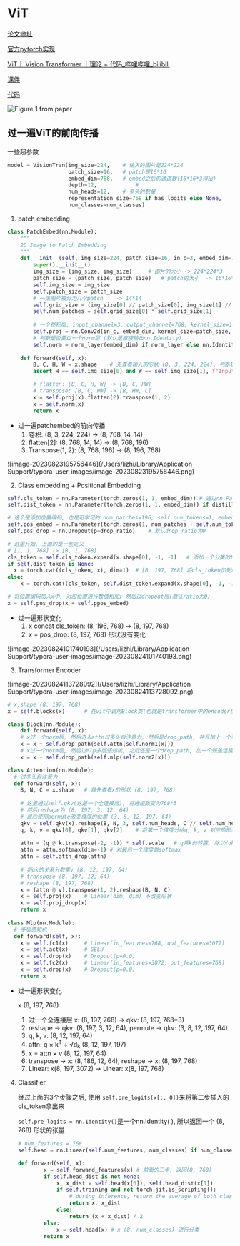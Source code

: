 # ViT

[论文地址](arxiv.org/pdf/2010.11929.pdf)

[官方pytorch实现](https://github.com/pytorch/vision/blob/main/torchvision/models/vision_transformer.py)

[ViT｜ Vision Transformer ｜理论 + 代码_哔哩哔哩_bilibili](https://www.bilibili.com/video/BV1xm4y1b7Pw/?spm_id_from=333.788&vd_source=78a547131858b1310aa0cefdfdab4b71)

[课件](https://65d8gk.axshare.com)

[代码](https://github.com/Enzo-MiMan/cv_related_collections/tree/main/classification/vision_transformer/vit_model.py)

![Figure 1 from paper](https://gitcode.net/mirrors/google-research/vision_transformer/-/raw/master/vit_figure.png)

## 过一遍ViT的前向传播

一些超参数

```python
model = VisionTran(img_size=224,	# 输入的图片是224*224
                   patch_size=16,	# patch是16*16
                   embed_dim=768,	# embed之后的通道数(16*16*3得出)
                   depth=12,			# 
                   num_heads=12, 	# 多头的数量
                   representation_size=768 if has_logits else None,
                   num_classes=num_classes)
```

1. patch embedding

```python
class PatchEmbed(nn.Module):
    """
    2D Image to Patch Embedding
    """
    def __init__(self, img_size=224, patch_size=16, in_c=3, embed_dim=768, norm_layer=None):
        super().__init__()
        img_size = (img_size, img_size)		# 图片的大小 -> 224*224*3
        patch_size = (patch_size, patch_size)	# patch的大小	-> 16*16*3
        self.img_size = img_size
        self.patch_size = patch_size
        # 一张图片被分为几个patch	-> 14*14
        self.grid_size = (img_size[0] // patch_size[0], img_size[1] // patch_size[1])	
        self.num_patches = self.grid_size[0] * self.grid_size[1]
        
        # 一个卷积层: input_channel=3, output_channel=768, kernel_size=16*16, stride=16
        self.proj = nn.Conv2d(in_c, embed_dim, kernel_size=patch_size, stride=patch_size)
        # 判断是否要过一个norm层 (默认是直接输出nn.Identity)
        self.norm = norm_layer(embed_dim) if norm_layer else nn.Identity()
        
	def forward(self, x):
        B, C, H, W = x.shape	# 先查看输入的形状 (8, 3, 224, 224), 判断输入的H*W是否匹配img_size[0]*img_size[1]
        assert H == self.img_size[0] and W == self.img_size[1], f"Input image size ({H}*{W}) doesn't match model ({self.img_size[0]}*{self.img_size[1]})."

        # flatten: [B, C, H, W] -> [B, C, HW]
        # transpose: [B, C, HW] -> [B, HW, C]	
        x = self.proj(x).flatten(2).transpose(1, 2)
        x = self.norm(x)
        return x
```

* 过一遍patchembed的前向传播
  1. 卷积: (8, 3, 224, 224) &rarr; (8, 768, 14, 14)						
  2. flatten[2]: (8, 768, 14, 14) &rarr; (8, 768, 196)
  3. Transpose(1, 2): (8, 768, 196) &rarr; (8, 196, 768) 

![image-20230823195756446](/Users/lizhi/Library/Application Support/typora-user-images/image-20230823195756446.png)

2. Class embedding + Positional Embedding

```python
self.cls_token = nn.Parameter(torch.zeros(1, 1, embed_dim))	# 通过nn.Parameter, 将clas_token作为一个可学习的参数	初始化: (1, 1, 768)
self.dist_token = nn.Parameter(torch.zeros(1, 1, embed_dim)) if distilled else None	# 这个distilled默认是None, 所以dist_token默认也是None

# 这个是添加位置编码, 也是可学习的 num_patches=196, self.num_tokens=1, embed_dim=768
self.pos_embed = nn.Parameter(torch.zeros(1, num_patches + self.num_tokens, embed_dim))
self.pos_drop = nn.Dropout(p=drop_ratio)	# 默认drop_ratio为0

# 这里开始, 上面的是一些定义
# [1, 1, 768] -> [B, 1, 768]
cls_token = self.cls_token.expand(x.shape[0], -1, -1)	# 添加一个分类的token, 后面也只输出这一个来进行分类, 通过expand将第一个维度转换为batch_size 
if self.dist_token is None:
  x = torch.cat((cls_token, x), dim=1)  # [B, 197, 768]	将cls_token加到x上, 在第二个维度, 也就是patch的数量 (cls_token排在第一个)
else:
	x = torch.cat((cls_token, self.dist_token.expand(x.shape[0], -1, -1), x), dim=1)

# 将位置编码加入x中, 对应位置进行数值相加; 然后过dropout层(默认ratio为0)  
x = self.pos_drop(x + self.ppos_embed)	
```

* 过一遍形状变化
  1. x concat cls_token: (8, 196, 768) &rarr; (8, 197, 768)
  2. x + pos_drop: (8, 197, 768) 形状没有变化

![image-20230824101740193](/Users/lizhi/Library/Application Support/typora-user-images/image-20230824101740193.png)

3. Transformer Encoder

![image-20230824113728092](/Users/lizhi/Library/Application Support/typora-user-images/image-20230824113728092.png)

```python
# x.shape (8, 197, 768)
x = self.blocks(x)		# 在vit中调用Block类(也就是transformer中的encoder块)

class Block(nn.Module):
	def forward(self, x):
    # x过一个norm层, 然后进入attn过多头自注意力, 然后是drop_path, 并且加上一个残差连接
    x = x + self.drop_path(self.attn(self.norm1(x)))
    # x过一个norm层, 然后过Mlp多层感知机, 之后还是一个drop_path, 加一个残差连接
    x = x + self.drop_path(self.mlp(self.norm2(x)))

class Attention(nn.Module):
  # 过多头自注意力
  def forward(self, x):
    B, N, C = x.shape	# 首先查看x的形状 (8, 197, 768)
    
    # 这里通过self.qkv(这是一个全连接层), 将通道数变为768*3
    # 然后reshape为 (8, 197, 3, 12, 64)
    # 最后使用permute改变维度的位置 (3, 8, 12, 197, 64)
    qkv = self.qkv(x).reshape(B, N, 3, self.num_heads, C // self.num_heads).permute(2, 0, 3, 1, 4)
    q, k, v = qkv[0], qkv[1], qkv[2]	# 将第一个维度分给q, k, v 对应的形状为 (8, 12, 197, 64)
    
    attn = (q @ k.transpose(-2, -1)) * self.scale	# q乘k的转置, 除以√dk 形状 (8, 12, 197, 197)
    attn = attn.softmax(dim=-1)	# 对最后一个维度做softmax
    attn = self.attn_drop(attn)	
    
    # 将qk的关系分数乘v (8, 12, 197, 64)
    # transpose (8, 197, 12, 64)
    # reshape (8, 197, 768)
    x = (attn @ v).transpose(1, 2).reshape(B, N, C)	
    x = self.proj(x)	# Linear(dim, dim) 不改变形状
    x = self.proj_drop(x)
    return x
  
class Mlp(nn.Module):
  # 多层感知机
  def forward(self, x):
    x = self.fc1(x)		# Linear(in_features=768, out_features=3072)
    x = self.act(x)		# GELU
    x = self.drop(x)	# Dropout(p=0.0)
    x = self.fc2(x)		# Linear(in_features=3072, out_features=768)
    x = self.drop(x)	# Dropout(p=0.0)
    return x
```

* 过一遍形状变化

  x (8, 197, 768)

  1. 过一个全连接层 x: (8, 197, 768) &rarr; qkv: (8, 197, 768*3)
  2. reshape &rarr; qkv: (8, 197, 3, 12, 64), permute &rarr; qkv: (3, 8, 12, 197, 64)
  3. q, k, v: (8, 12, 197, 64)
  4. attn: q × k<sup>T</sup> ÷ √d<sub>k</sub>  (8, 12, 197, 197)
  5. x = attn × v (8, 12, 197, 64)
  6. transpose &rarr; x: (8, 186, 12, 64), reshape &rarr; x: (8, 197, 768)
  7. Linear: x(8, 197, 3072) &rarr; Linear: x(8, 197, 768)

4. Classifier

   经过上面的3个步骤之后, 使用 `self.pre_logits(x[:, 0])`来将第二步插入的cls_token拿出来

   `self.pre_logits = nn.Identity()`是一个nn.Identity( ), 所以返回一个 (8, 768) 形状的张量

   ```python
   # num_features = 768
   self.head = nn.Linear(self.num_features, num_classes) if num_classes > 0 else nn.Identity()
   
   def forward(self, x):
           x = self.forward_features(x)	# 前面的三步, 返回(8, 768)
           if self.head_dist is not None:
               x, x_dist = self.head(x[0]), self.head_dist(x[1])
               if self.training and not torch.jit.is_scripting():
                   # during inference, return the average of both classifier predictions
                   return x, x_dist
               else:
                   return (x + x_dist) / 2
           else:
               x = self.head(x)	# x (8, num_classes) 进行分类
           return x
   ```

   






























































